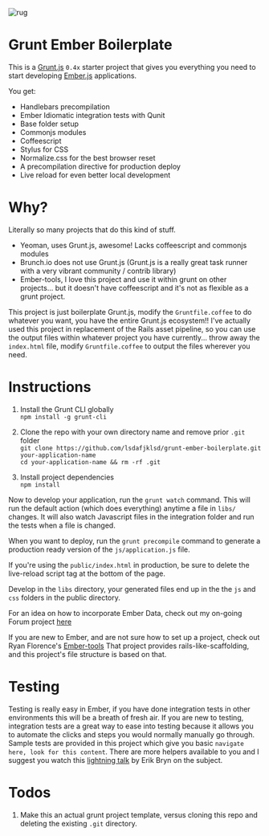 ![rug](http://www.internetrugs.com/blog/wp-content/uploads/2008/06/india-zamin-oriental-rug.jpg)

Grunt Ember Boilerplate
=======================

This is a [Grunt.js](http://gruntjs.com/) `0.4x` starter project that
gives you everything you need to start developing
[Ember.js](http://emberjs.com) applications.

You get:  
- Handlebars precompilation
- Ember Idiomatic integration tests with Qunit
- Base folder setup
- Commonjs modules
- Coffeescript
- Stylus for CSS
- Normalize.css for the best browser reset
- A precompilation directive for production deploy
- Live reload for even better local development

Why?
====
Literally so many projects that do this kind of stuff.  
- Yeoman, uses Grunt.js, awesome! Lacks coffeescript and commonjs
modules
- Brunch.io does not use Grunt.js (Grunt.js is a really great task
runner with a very vibrant community / contrib library)
- Ember-tools, I love this project and use it within grunt on other
projects... but it doesn't have coffeescript and it's not as flexible as
a grunt project.

This project is just boilerplate Grunt.js, modify the `Gruntfile.coffee` to
do whatever you want, you have the entire Grunt.js ecosystem!! I've
actually used this project in replacement of the Rails asset pipeline,
so you can use the output files within whatever project you have
currently... throw away the `index.html` file, modify `Gruntfile.coffee`
to output the files wherever you need.

Instructions
============

1. Install the Grunt CLI globally  
`npm install -g grunt-cli`

2. Clone the repo with your own directory name and remove prior `.git`
folder  
`git clone https://github.com/lsdafjklsd/grunt-ember-boilerplate.git
your-application-name`  
`cd your-application-name && rm -rf .git`

3. Install project dependencies  
`npm install`

Now to develop your application, run the `grunt watch` command. This
will run the default action (which does everything) anytime a file in
`libs/` changes. It will also watch Javascript files in the integration
folder and run the tests when a file is changed.

When you want to deploy, run the `grunt precompile` command to generate
a production ready version of the `js/application.js` file.

If you're using the `public/index.html` in production, be sure to delete the live-reload script tag at the bottom of the page.

Develop in the `libs` directory, your generated files end up in the the
`js` and `css` folders in the public directory.

For an idea on how to incorporate Ember Data, check out my on-going
Forum project [here](https://github.com/lsdafjklsd/vmware-frontend/tree/master/forum/js)

If you are new to Ember, and are not sure how to set up a project, check
out Ryan Florence's
[Ember-tools](https://github.com/rpflorence/ember-tools) That project
provides rails-like-scaffolding, and this project's file structure is based
on that.

Testing
=======

Testing is really easy in Ember, if you have done integration tests in
other environments this will be a breath of fresh air. If you are new to
testing, integration tests are a great way to ease into testing because
it allows you to automate the clicks and steps you would normally manually go through.
Sample tests are provided in this project which give you basic `navigate
here, look for this content`. There are more helpers available to you
and I suggest you watch this [lightning
talk](http://www.youtube.com/watch?v=nO1hxT9GBTs&feature=youtu.be) by Erik Bryn on the
subject.  


Todos
=====

1. Make this an actual grunt project template, versus cloning this
   repo and deleting the existing `.git` directory.

